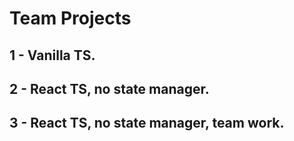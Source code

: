 # Team Projects
## 1 - Vanilla TS.
## 2 - React TS, no state manager.
## 3 - React TS, no state manager, team work.
